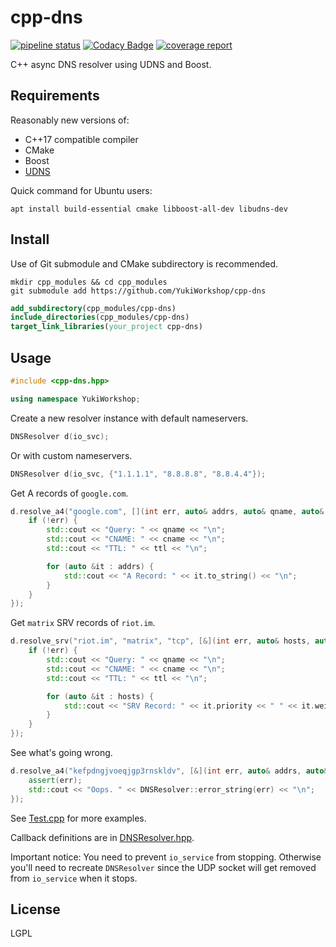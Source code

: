 # cpp-dns
[![pipeline status](https://gitlab.com/ReimuNotMoe/cpp-dns/badges/master/pipeline.svg)](https://gitlab.com/ReimuNotMoe/cpp-dns/commits/master)
[![Codacy Badge](https://api.codacy.com/project/badge/Grade/5ce2d6fb2bce40ea81a96e2554dbb5c8)](https://www.codacy.com/gh/YukiWorkshop/cpp-dns)
[![coverage report](https://gitlab.com/ReimuNotMoe/cpp-dns/badges/master/coverage.svg)](https://gitlab.com/ReimuNotMoe/cpp-dns/commits/master)

C++ async DNS resolver using UDNS and Boost.

## Requirements
Reasonably new versions of:
-  C++17 compatible compiler
-  CMake
-  Boost
-  [UDNS](https://www.corpit.ru/mjt/udns.html)

Quick command for Ubuntu users:
```shell script
apt install build-essential cmake libboost-all-dev libudns-dev
``` 

## Install
Use of Git submodule and CMake subdirectory is recommended.

```shell script
mkdir cpp_modules && cd cpp_modules
git submodule add https://github.com/YukiWorkshop/cpp-dns
```

```cmake
add_subdirectory(cpp_modules/cpp-dns)
include_directories(cpp_modules/cpp-dns)
target_link_libraries(your_project cpp-dns)
```

## Usage
```cpp
#include <cpp-dns.hpp>

using namespace YukiWorkshop;
```

Create a new resolver instance with default nameservers.

```cpp
DNSResolver d(io_svc);
```

Or with custom nameservers.

```cpp
DNSResolver d(io_svc, {"1.1.1.1", "8.8.8.8", "8.8.4.4"});
```

Get A records of `google.com`.

```cpp
d.resolve_a4("google.com", [](int err, auto& addrs, auto& qname, auto& cname, uint ttl){
    if (!err) {
        std::cout << "Query: " << qname << "\n";
        std::cout << "CNAME: " << cname << "\n";
        std::cout << "TTL: " << ttl << "\n";

        for (auto &it : addrs) {
            std::cout << "A Record: " << it.to_string() << "\n";
        }
    }
});
```

Get `matrix` SRV records of `riot.im`.

```cpp
d.resolve_srv("riot.im", "matrix", "tcp", [&](int err, auto& hosts, auto& qname, auto& cname, uint ttl){
    if (!err) {
        std::cout << "Query: " << qname << "\n";
        std::cout << "CNAME: " << cname << "\n";
        std::cout << "TTL: " << ttl << "\n";

        for (auto &it : hosts) {
            std::cout << "SRV Record: " << it.priority << " " << it.weight << " " << it.port << " "  << it.name << "\n";
        }
    }
});
```

See what's going wrong.

```cpp
d.resolve_a4("kefpdngjvoeqjgp3rnskldv", [&](int err, auto& addrs, auto& qname, auto& cname, uint ttl){
    assert(err);
    std::cout << "Oops. " << DNSResolver::error_string(err) << "\n";
});
```

See [Test.cpp](https://github.com/YukiWorkshop/cpp-dns/blob/master/Test.cpp) for more examples.

Callback definitions are in [DNSResolver.hpp](https://github.com/YukiWorkshop/cpp-dns/blob/master/DNSResolver.hpp).

Important notice: You need to prevent `io_service` from stopping. Otherwise you'll need to recreate `DNSResolver` since the UDP socket will get removed from `io_service` when it stops.

## License
LGPL
